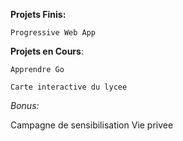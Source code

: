 **Projets Finis:**

    Progressive Web App

**Projets en Cours**:

    Apprendre Go    
    
    Carte interactive du lycee
    
*Bonus:*

Campagne de sensibilisation Vie privee